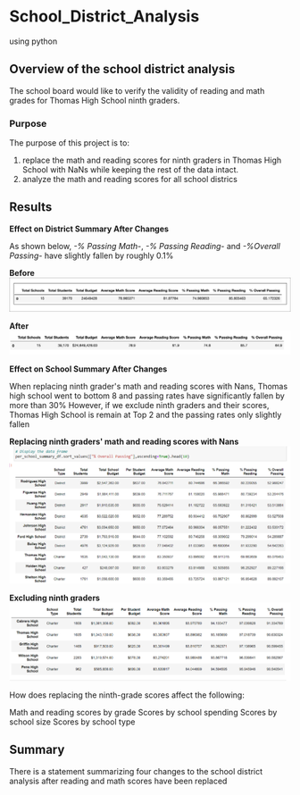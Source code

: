 # School_District_Analysis
using python

## Overview of the school district analysis
The school board would like to verify the validity of reading and math grades for Thomas High School ninth graders.
### Purpose
The purpose of this project is to:
  1. replace the math and reading scores for ninth graders in Thomas High School with NaNs while keeping the rest of the data intact.
  2. analyze the math and reading scores for all school districs


## Results
**Effect on District Summary After Changes**

As shown below, *-% Passing Math*-, *-% Passing Reading*- and *-%Overall Passing*- have slightly fallen by roughly 0.1%

**Before**
![](Resources/district_summary_before.png)

**After**
![](Resources/district_summary_after.png)

**Effect on School Summary After Changes**

When replacing ninth grader's math and reading scores with Nans, Thomas high school went to bottom 8 and passing rates have significantly fallen by more than 30%
However, if we exclude ninth graders and their scores, Thomas High School is remain at Top 2 and the passing rates only slightly fallen

**Replacing ninth graders' math and reading scores with Nans**
![](Resources/school_summary_before.png)

**Excluding ninth graders**
![](Resources/school_summary_after.png)

How does replacing the ninth-grade scores affect the following:

Math and reading scores by grade
Scores by school spending
Scores by school size
Scores by school type

## Summary 
There is a statement summarizing four changes to the school district analysis after reading and math scores have been replaced
